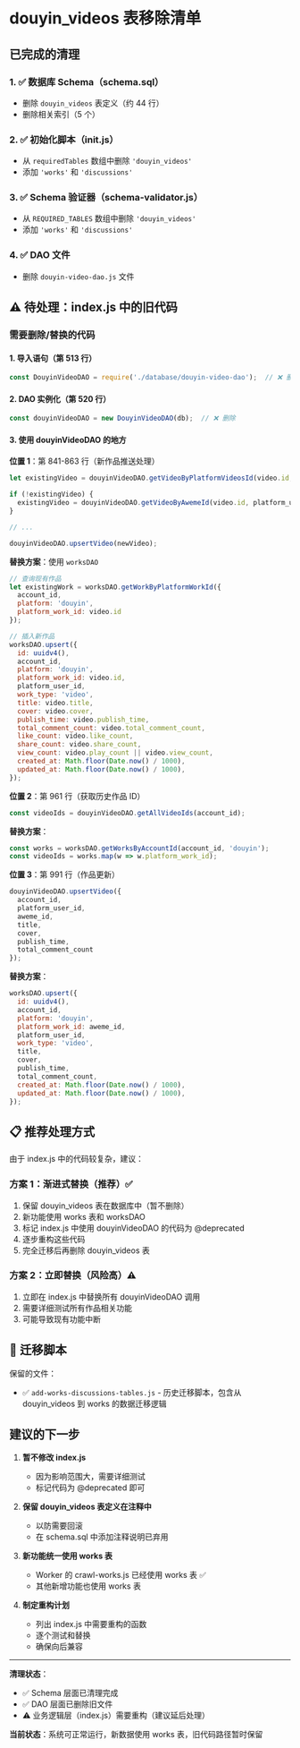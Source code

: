 # douyin_videos 表移除清单

## 已完成的清理

### 1. ✅ 数据库 Schema（schema.sql）
- 删除 `douyin_videos` 表定义（约 44 行）
- 删除相关索引（5 个）

### 2. ✅ 初始化脚本（init.js）
- 从 `requiredTables` 数组中删除 `'douyin_videos'`
- 添加 `'works'` 和 `'discussions'`

### 3. ✅ Schema 验证器（schema-validator.js）
- 从 `REQUIRED_TABLES` 数组中删除 `'douyin_videos'`
- 添加 `'works'` 和 `'discussions'`

### 4. ✅ DAO 文件
- 删除 `douyin-video-dao.js` 文件

## ⚠️ 待处理：index.js 中的旧代码

### 需要删除/替换的代码

#### 1. 导入语句（第 513 行）
```javascript
const DouyinVideoDAO = require('./database/douyin-video-dao');  // ❌ 删除
```

#### 2. DAO 实例化（第 520 行）
```javascript
const douyinVideoDAO = new DouyinVideoDAO(db);  // ❌ 删除
```

#### 3. 使用 douyinVideoDAO 的地方

**位置 1**：第 841-863 行（新作品推送处理）
```javascript
let existingVideo = douyinVideoDAO.getVideoByPlatformVideosId(video.id, platform_user_id);

if (!existingVideo) {
  existingVideo = douyinVideoDAO.getVideoByAwemeId(video.id, platform_user_id);
}

// ...

douyinVideoDAO.upsertVideo(newVideo);
```

**替换方案**：使用 `worksDAO`
```javascript
// 查询现有作品
let existingWork = worksDAO.getWorkByPlatformWorkId({
  account_id,
  platform: 'douyin',
  platform_work_id: video.id
});

// 插入新作品
worksDAO.upsert({
  id: uuidv4(),
  account_id,
  platform: 'douyin',
  platform_work_id: video.id,
  platform_user_id,
  work_type: 'video',
  title: video.title,
  cover: video.cover,
  publish_time: video.publish_time,
  total_comment_count: video.total_comment_count,
  like_count: video.like_count,
  share_count: video.share_count,
  view_count: video.play_count || video.view_count,
  created_at: Math.floor(Date.now() / 1000),
  updated_at: Math.floor(Date.now() / 1000),
});
```

**位置 2**：第 961 行（获取历史作品 ID）
```javascript
const videoIds = douyinVideoDAO.getAllVideoIds(account_id);
```

**替换方案**：
```javascript
const works = worksDAO.getWorksByAccountId(account_id, 'douyin');
const videoIds = works.map(w => w.platform_work_id);
```

**位置 3**：第 991 行（作品更新）
```javascript
douyinVideoDAO.upsertVideo({
  account_id,
  platform_user_id,
  aweme_id,
  title,
  cover,
  publish_time,
  total_comment_count
});
```

**替换方案**：
```javascript
worksDAO.upsert({
  id: uuidv4(),
  account_id,
  platform: 'douyin',
  platform_work_id: aweme_id,
  platform_user_id,
  work_type: 'video',
  title,
  cover,
  publish_time,
  total_comment_count,
  created_at: Math.floor(Date.now() / 1000),
  updated_at: Math.floor(Date.now() / 1000),
});
```

## 📋 推荐处理方式

由于 index.js 中的代码较复杂，建议：

### 方案 1：渐进式替换（推荐）✅
1. 保留 douyin_videos 表在数据库中（暂不删除）
2. 新功能使用 works 表和 worksDAO
3. 标记 index.js 中使用 douyinVideoDAO 的代码为 @deprecated
4. 逐步重构这些代码
5. 完全迁移后再删除 douyin_videos 表

### 方案 2：立即替换（风险高）⚠️
1. 立即在 index.js 中替换所有 douyinVideoDAO 调用
2. 需要详细测试所有作品相关功能
3. 可能导致现有功能中断

## 🔄 迁移脚本

保留的文件：
- ✅ `add-works-discussions-tables.js` - 历史迁移脚本，包含从 douyin_videos 到 works 的数据迁移逻辑

## 建议的下一步

1. **暂不修改 index.js**
   - 因为影响范围大，需要详细测试
   - 标记代码为 @deprecated 即可

2. **保留 douyin_videos 表定义在注释中**
   - 以防需要回滚
   - 在 schema.sql 中添加注释说明已弃用

3. **新功能统一使用 works 表**
   - Worker 的 crawl-works.js 已经使用 works 表 ✅
   - 其他新增功能也使用 works 表

4. **制定重构计划**
   - 列出 index.js 中需要重构的函数
   - 逐个测试和替换
   - 确保向后兼容

---

**清理状态**：
- ✅ Schema 层面已清理完成
- ✅ DAO 层面已删除旧文件
- ⚠️ 业务逻辑层（index.js）需要重构（建议延后处理）

**当前状态**：系统可正常运行，新数据使用 works 表，旧代码路径暂时保留
